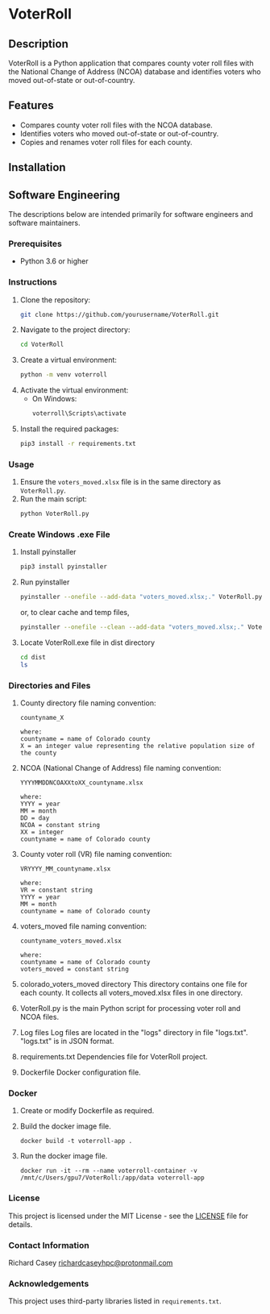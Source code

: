 # VoterRoll

## Description
VoterRoll is a Python application that compares county voter roll files with the National Change of Address (NCOA) database and identifies voters who moved out-of-state or out-of-country.

## Features
- Compares county voter roll files with the NCOA database.
- Identifies voters who moved out-of-state or out-of-country.
- Copies and renames voter roll files for each county.

## Installation

## Software Engineering
The descriptions below are intended primarily for software engineers and software maintainers. 

### Prerequisites
- Python 3.6 or higher

### Instructions
1. Clone the repository:
    ```sh
    git clone https://github.com/yourusername/VoterRoll.git
    ```
2. Navigate to the project directory:
    ```sh
    cd VoterRoll
    ```
3. Create a virtual environment:
    ```sh
    python -m venv voterroll
    ```
4. Activate the virtual environment:
    - On Windows:
        ```sh
        voterroll\Scripts\activate
        ```
5. Install the required packages:
    ```sh
    pip3 install -r requirements.txt
    ```

### Usage
1. Ensure the `voters_moved.xlsx` file is in the same directory as `VoterRoll.py`.
2. Run the main script:
    ```sh
    python VoterRoll.py
    ```

### Create Windows .exe File
1. Install pyinstaller
    ```sh
    pip3 install pyinstaller
    ```

2. Run pyinstaller
    ```sh
    pyinstaller --onefile --add-data "voters_moved.xlsx;." VoterRoll.py
    ```

    or, to clear cache and temp files,

    ```sh
    pyinstaller --onefile --clean --add-data "voters_moved.xlsx;." VoterRoll.py
    ```

3. Locate VoterRoll.exe file in dist directory
     ```sh
    cd dist
    ls
    ```

### Directories and Files
1. County directory file naming convention:
    ```
    countyname_X

    where:
    countyname = name of Colorado county
    X = an integer value representing the relative population size of the county
    ```

2. NCOA (National Change of Address) file naming convention:
    ```
    YYYYMMDDNCOAXXtoXX_countyname.xlsx

    where:
    YYYY = year
    MM = month
    DD = day
    NCOA = constant string
    XX = integer
    countyname = name of Colorado county
    ```

3. County voter roll (VR) file naming convention:
    ```
    VRYYYY_MM_countyname.xlsx

    where:
    VR = constant string
    YYYY = year
    MM = month
    countyname = name of Colorado county
    ```

4. voters_moved file naming convention:

    ```
    countyname_voters_moved.xlsx

    where:
    countyname = name of Colorado county
    voters_moved = constant string
    ```

5. colorado_voters_moved directory
    This directory contains one file for each county.  It collects all voters_moved.xlsx files in one directory.

6. VoterRoll.py is the main Python script for processing voter roll and NCOA files.

7. Log files
    Log files are located in the "logs" directory in file "logs.txt".  "logs.txt" is in JSON format.

8. requirements.txt
    Dependencies file for VoterRoll project.

9. Dockerfile
    Docker configuration file.

### Docker
1. Create or modify Dockerfile as required.

2. Build the docker image file.
   ```
   docker build -t voterroll-app .
   ```

3. Run the docker image file.
   ```
   docker run -it --rm --name voterroll-container -v /mnt/c/Users/gpu7/VoterRoll:/app/data voterroll-app

   ```


### License
This project is licensed under the MIT License - see the [LICENSE](LICENSE) file for details.

### Contact Information
Richard Casey
richardcaseyhpc@protonmail.com

### Acknowledgements
This project uses third-party libraries listed in `requirements.txt`.
